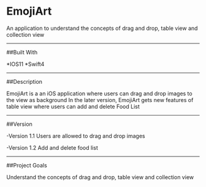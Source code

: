 # EmojiArt
An application to understand the concepts of drag and drop, table view and collection view

---

##Built With

*IOS11
*Swift4

---

##Description

EmojiArt is a an iOS application where users can drag and drop images to the view as background
In the later version, EmojiArt gets new features of table view where users can add and delete Food List

---

##Version

-Version 1.1 
Users are allowed to drag and drop images

-Version 1.2
Add and delete food list

---

##Project Goals

Understand the concepts of drag and drop, table view and collection view

